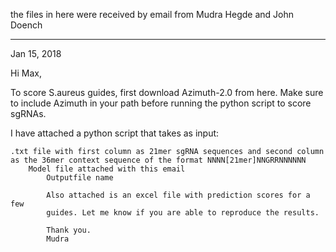 the files in here were received by email from Mudra Hegde and John Doench

---

Jan 15, 2018

Hi Max,

To score S.aureus guides, first download Azimuth-2.0 from here. Make sure to
include Azimuth in your path before running the python script to score sgRNAs. 

I have attached a python script that takes as input:

    .txt file with first column as 21mer sgRNA sequences and second column as the 36mer context sequence of the format NNNN[21mer]NNGRRNNNNNN
        Model file attached with this email
            Outputfile name

            Also attached is an excel file with prediction scores for a few
            guides. Let me know if you are able to reproduce the results. 

            Thank you.
            Mudra

